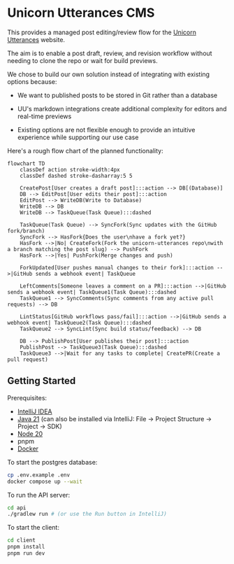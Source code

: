 # Unicorn Utterances CMS

This provides a managed post editing/review flow for the [Unicorn Utterances](https://unicorn-utterances.com) website.

The aim is to enable a post draft, review, and revision workflow without needing to clone the repo or wait for build previews.

We chose to build our own solution instead of integrating with existing options because:

- We want to published posts to be stored in Git rather than a database

- UU's markdown integrations create additional complexity for editors and real-time previews

- Existing options are not flexible enough to provide an intuitive experience while supporting our use case

Here's a rough flow chart of the planned functionality:

```mermaid
flowchart TD
    classDef action stroke-width:4px
    classDef dashed stroke-dasharray:5 5

    CreatePost[User creates a draft post]:::action --> DB[(Database)]
    DB --> EditPost[User edits their post]:::action
    EditPost --> WriteDB(Write to Database)
    WriteDB --> DB
    WriteDB --> TaskQueue(Task Queue):::dashed

    TaskQueue(Task Queue) --> SyncFork(Sync updates with the GitHub fork/branch)
    SyncFork --> HasFork{Does the user\nhave a fork yet?}
    HasFork -->|No| CreateFork(Fork the unicorn-utterances repo\nwith a branch matching the post slug) --> PushFork
    HasFork -->|Yes| PushFork(Merge changes and push)

    ForkUpdated[User pushes manual changes to their fork]:::action -->|GitHub sends a webhook event| TaskQueue

    LeftComments[Someone leaves a comment on a PR]:::action -->|GitHub sends a webhook event| TaskQueue1(Task Queue):::dashed
    TaskQueue1 --> SyncComments(Sync comments from any active pull requests) --> DB

    LintStatus[GitHub workflows pass/fail]:::action -->|GitHub sends a webhook event| TaskQueue2(Task Queue):::dashed
    TaskQueue2 --> SyncLint(Sync build status/feedback) --> DB

    DB --> PublishPost[User publishes their post]:::action
    PublishPost --> TaskQueue3(Task Queue):::dashed
    TaskQueue3 -->|Wait for any tasks to complete| CreatePR(Create a pull request)
```

## Getting Started

Prerequisites:
- [IntelliJ IDEA](https://www.jetbrains.com/idea/)
- [Java 21](https://jdk.java.net/21/) (can also be installed via IntelliJ: File -> Project Structure -> Project -> SDK)
- [Node 20](https://nodejs.org/en/download)
- pnpm
- [Docker](https://www.docker.com/get-started/)

To start the postgres database:
```sh
cp .env.example .env
docker compose up --wait
```

To run the API server:
```sh
cd api
./gradlew run # (or use the Run button in IntelliJ)
```

To start the client:
```sh
cd client
pnpm install
pnpm run dev
```
